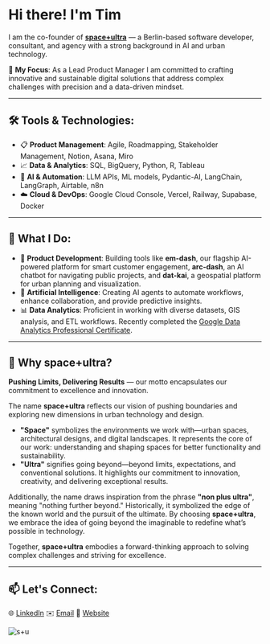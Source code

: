 # Hi there! I'm Tim

I am the co-founder of **[space+ultra](https://spaceplusultra.com)** — a Berlin-based software developer, consultant, and agency with a strong background in AI and urban technology.

🌟 **My Focus**: As a Lead Product Manager I am committed to crafting innovative and sustainable digital solutions that address complex challenges with precision and a data-driven mindset.

---

## 🛠️ Tools & Technologies:
- 📋 **Product Management**: Agile, Roadmapping, Stakeholder Management, Notion, Asana, Miro
- 📈 **Data & Analytics**: SQL, BigQuery, Python, R, Tableau  
- 🤖 **AI & Automation**: LLM APIs, ML models, Pydantic-AI, LangChain, LangGraph, Airtable, n8n  
- ☁️ **Cloud & DevOps**: Google Cloud Console, Vercel, Railway, Supabase, Docker

---

## 💼 What I Do:
- 🚀 **Product Development**:  Building tools like **em-dash**, our flagship AI-powered platform for smart customer engagement, **arc-dash**, an AI chatbot for navigating public projects, and **dat-kai**, a geospatial platform for urban planning and visualization.
- 🤖 **Artificial Intelligence**:  Creating AI agents to automate workflows, enhance collaboration, and provide predictive insights.
- 📊 **Data Analytics**:  Proficient in working with diverse datasets, GIS analysis, and ETL workflows. Recently completed the [Google Data Analytics Professional Certificate](https://www.coursera.org/professional-certificates/google-data-analytics).

---

## 🌌 Why **space+ultra**?

**Pushing Limits, Delivering Results** — our motto encapsulates our commitment to excellence and innovation.

The name **space+ultra** reflects our vision of pushing boundaries and exploring new dimensions in urban technology and design.

- **"Space"** symbolizes the environments we work with—urban spaces, architectural designs, and digital landscapes. It represents the core of our work: understanding and shaping spaces for better functionality and sustainability.  
- **"Ultra"** signifies going beyond—beyond limits, expectations, and conventional solutions. It highlights our commitment to innovation, creativity, and delivering exceptional results.  

Additionally, the name draws inspiration from the phrase **"non plus ultra"**, meaning "nothing further beyond." Historically, it symbolized the edge of the known world and the pursuit of the ultimate. By choosing **space+ultra**, we embrace the idea of going beyond the imaginable to redefine what’s possible in technology.

Together, **space+ultra** embodies a forward-thinking approach to solving complex challenges and striving for excellence.

---

## 📫 Let's Connect:
🌐 [LinkedIn](https://www.linkedin.com/in/ttsch)  ✉️ [Email](mailto:info@spaceplusultra.com)  🔗 [Website](https://spaceplusultra.com)





![s+u](https://github.com/space-ultra/website/blob/main/styles/assets/tim_spu.jpg?raw=true)






<!---
space-ultra/space-ultra is a ✨ special ✨ repository because its `README.md` (this file) appears on your GitHub profile.
You can click the Preview link to take a look at your changes.
--->
